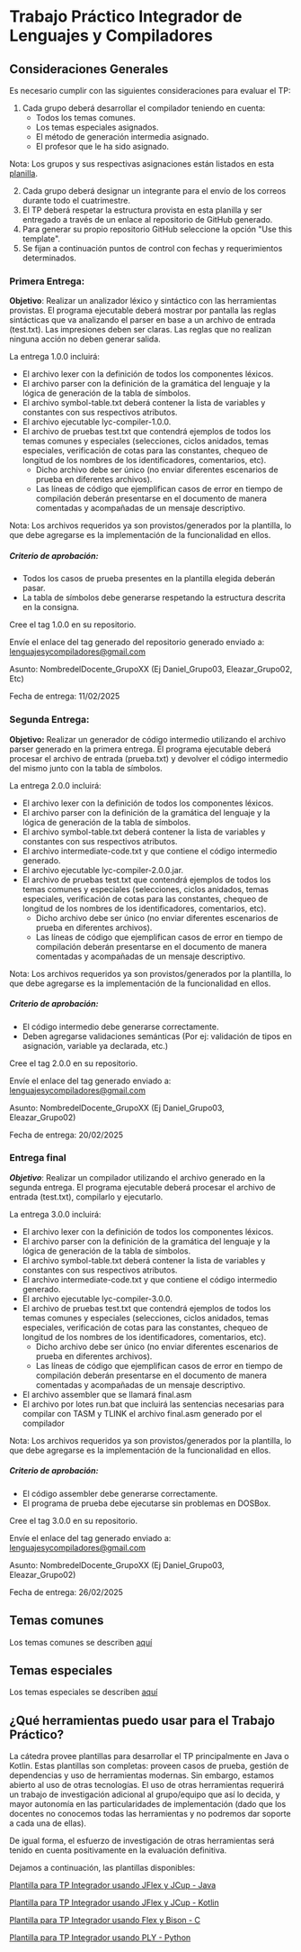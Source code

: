 # Trabajo Práctico Integrador de Lenguajes y Compiladores

## Consideraciones Generales

Es necesario cumplir con las siguientes consideraciones para evaluar el TP:

1. Cada grupo deberá desarrollar el compilador teniendo en cuenta:
   - Todos los temas comunes.
   - Los temas especiales asignados.
   - El método de generación intermedia asignado.
   - El profesor que le ha sido asignado.

Nota: Los grupos y sus respectivas asignaciones están listados en esta [planilla](https://docs.google.com/spreadsheets/d/1OB8A222N-J_Pk5PQTHA3zPcBUbz0uyuA3mh660-Y31U/edit#gid=0).

2. Cada grupo deberá designar un integrante para el envío de los correos durante todo el cuatrimestre.
3. El TP deberá respetar la estructura provista en esta planilla y ser entregado a través de un enlace al repositorio de GitHub generado.
4. Para generar su propio repositorio GitHub seleccione la opción "Use this template".
5. Se fijan a continuación puntos de control con fechas y requerimientos determinados.


### Primera Entrega:

**Objetivo**: Realizar un analizador léxico y sintáctico con las herramientas provistas. 
El programa ejecutable deberá mostrar por pantalla las reglas sintácticas que va analizando el parser en base a un archivo de entrada (test.txt). 
Las impresiones deben ser claras. Las reglas que no realizan ninguna acción no deben generar salida.

La entrega 1.0.0 incluirá:

- El archivo lexer con la definición de todos los componentes léxicos.
- El archivo parser con la definición de la gramática del lenguaje y la lógica de generación de la tabla de símbolos.
- El archivo symbol-table.txt deberá contener la lista de variables y constantes con sus respectivos atributos.
- El archivo ejecutable lyc-compiler-1.0.0.
- El archivo de pruebas test.txt que contendrá ejemplos de todos los temas comunes y especiales (selecciones, ciclos anidados, temas especiales, verificación de cotas para las constantes, chequeo de longitud de los nombres de los identificadores, comentarios, etc).
  - Dicho archivo debe ser único (no enviar diferentes escenarios de prueba en diferentes archivos).
  - Las líneas de código que ejemplifican casos de error en tiempo de compilación deberán presentarse en el documento de manera comentadas y acompañadas de un mensaje descriptivo.

Nota: Los archivos requeridos ya son provistos/generados por la plantilla, lo que debe agregarse es la implementación de la funcionalidad en ellos.

##### Criterio de aprobación:
- Todos los casos de prueba presentes en la plantilla elegida deberán pasar.
- La tabla de símbolos debe generarse respetando la estructura descrita en la consigna.

Cree el tag 1.0.0 en su repositorio.

Envíe el enlace del tag generado del repositorio generado enviado a: lenguajesycompiladores@gmail.com

Asunto: NombredelDocente_GrupoXX (Ej Daniel_Grupo03, Eleazar_Grupo02, Etc)

Fecha de entrega: 11/02/2025


### Segunda Entrega:

**Objetivo:** Realizar un generador de código intermedio utilizando el archivo parser generado en la primera entrega. El programa ejecutable deberá procesar el archivo de entrada (prueba.txt) y devolver el código intermedio del mismo junto con la tabla de símbolos.

La entrega 2.0.0 incluirá:

- El archivo lexer con la definición de todos los componentes léxicos.
- El archivo parser con la definición de la gramática del lenguaje y la lógica de generación de la tabla de símbolos.
- El archivo symbol-table.txt deberá contener la lista de variables y constantes con sus respectivos atributos.
- El archivo intermediate-code.txt y que contiene el código intermedio generado.
- El archivo ejecutable lyc-compiler-2.0.0.jar.
- El archivo de pruebas test.txt que contendrá ejemplos de todos los temas comunes y especiales (selecciones, ciclos anidados, temas especiales, verificación de cotas para las constantes, chequeo de longitud de los nombres de los identificadores, comentarios, etc).
    - Dicho archivo debe ser único (no enviar diferentes escenarios de prueba en diferentes archivos).
    - Las líneas de código que ejemplifican casos de error en tiempo de compilación deberán presentarse en el documento de manera comentadas y acompañadas de un mensaje descriptivo.

Nota: Los archivos requeridos ya son provistos/generados por la plantilla, lo que debe agregarse es la implementación de la funcionalidad en ellos.

##### Criterio de aprobación:
- El código intermedio debe generarse correctamente.
- Deben agregarse validaciones semánticas (Por ej: validación de tipos en asignación, variable ya declarada, etc.)

Cree el tag 2.0.0 en su repositorio.

Envíe el enlace del tag generado enviado a: lenguajesycompiladores@gmail.com

Asunto: NombredelDocente_GrupoXX    (Ej Daniel_Grupo03, Eleazar_Grupo02)

Fecha de entrega: 20/02/2025

### Entrega final

***Objetivo***: Realizar un compilador utilizando el archivo generado en la segunda entrega. 
El programa ejecutable deberá procesar el archivo de entrada (test.txt), compilarlo y ejecutarlo.

La entrega 3.0.0 incluirá:

- El archivo lexer con la definición de todos los componentes léxicos.
- El archivo parser con la definición de la gramática del lenguaje y la lógica de generación de la tabla de símbolos.
- El archivo symbol-table.txt deberá contener la lista de variables y constantes con sus respectivos atributos.
- El archivo intermediate-code.txt y que contiene el código intermedio generado.
- El archivo ejecutable lyc-compiler-3.0.0.
- El archivo de pruebas test.txt que contendrá ejemplos de todos los temas comunes y especiales (selecciones, ciclos anidados, temas especiales, verificación de cotas para las constantes, chequeo de longitud de los nombres de los identificadores, comentarios, etc).
    - Dicho archivo debe ser único (no enviar diferentes escenarios de prueba en diferentes archivos).
    - Las líneas de código que ejemplifican casos de error en tiempo de compilación deberán presentarse en el documento de manera comentadas y acompañadas de un mensaje descriptivo.
- El archivo assembler que se llamará final.asm
- El archivo por lotes run.bat que incluirá las sentencias necesarias para compilar con TASM y TLINK el archivo final.asm generado por el compilador

Nota: Los archivos requeridos ya son provistos/generados por la plantilla, lo que debe agregarse es la implementación de la funcionalidad en ellos.

##### Criterio de aprobación:
- El código assembler debe generarse correctamente.
- El programa de prueba debe ejecutarse sin problemas en DOSBox.

Cree el tag 3.0.0 en su repositorio.

Envíe el enlace del tag generado enviado a: lenguajesycompiladores@gmail.com

Asunto: NombredelDocente_GrupoXX (Ej Daniel_Grupo03, Eleazar_Grupo02)

Fecha de entrega: 26/02/2025


## Temas comunes

Los temas comunes se describen [aquí](Temas%20Comunes.md)

## Temas especiales

Los temas especiales se describen [aquí](Temas%20Especiales.md)


## ¿Qué herramientas puedo usar para el Trabajo Práctico?

La cátedra provee plantillas para desarrollar el TP principalmente en Java o Kotlin.
Estas plantillas son completas: proveen casos de prueba, gestión de dependencias y uso de herramientas modernas.
Sin embargo, estamos abierto al uso de otras tecnologías.
El uso de otras herramientas requerirá un trabajo de investigación adicional al grupo/equipo que así lo decida, y mayor
autonomía en las particularidades de implementación (dado que los docentes no conocemos todas las herramientas y no podremos dar soporte
a cada una de ellas).

De igual forma, el esfuerzo de investigación de otras herramientas será tenido en cuenta positivamente en la evaluación definitiva.

Dejamos a continuación, las plantillas disponibles:


[Plantilla para TP Integrador usando JFlex y JCup - Java](https://github.com/Lenguajes-y-Compiladores-UnLaM/compiler-java)

[Plantilla para TP Integrador usando JFlex y JCup - Kotlin](https://github.com/Lenguajes-y-Compiladores-UnLaM/compiler-kotlin)

[Plantilla para TP Integrador usando Flex y Bison - C](https://github.com/Lenguajes-y-Compiladores-UnLaM/compiler-c)

[Plantilla para TP Integrador usando PLY - Python](https://github.com/Lenguajes-y-Compiladores-UnLaM/compilador-python)



